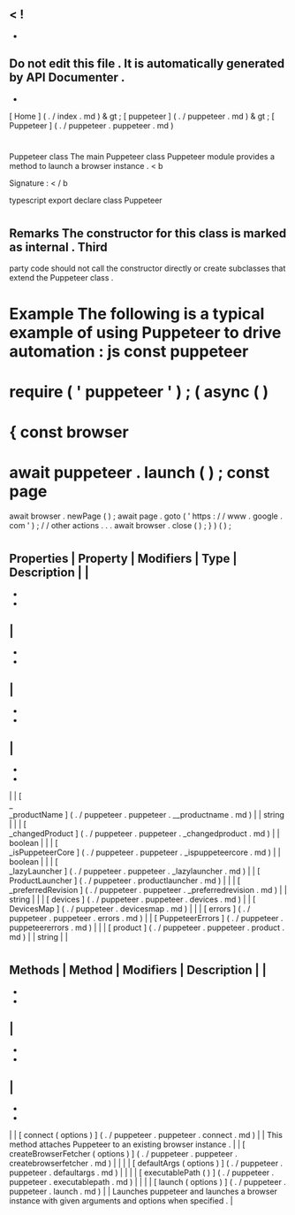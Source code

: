<
!
-
-
Do
not
edit
this
file
.
It
is
automatically
generated
by
API
Documenter
.
-
-
>
[
Home
]
(
.
/
index
.
md
)
&
gt
;
[
puppeteer
]
(
.
/
puppeteer
.
md
)
&
gt
;
[
Puppeteer
]
(
.
/
puppeteer
.
puppeteer
.
md
)
#
#
Puppeteer
class
The
main
Puppeteer
class
Puppeteer
module
provides
a
method
to
launch
a
browser
instance
.
<
b
>
Signature
:
<
/
b
>
typescript
export
declare
class
Puppeteer
#
#
Remarks
The
constructor
for
this
class
is
marked
as
internal
.
Third
-
party
code
should
not
call
the
constructor
directly
or
create
subclasses
that
extend
the
Puppeteer
class
.
#
#
Example
The
following
is
a
typical
example
of
using
Puppeteer
to
drive
automation
:
js
const
puppeteer
=
require
(
'
puppeteer
'
)
;
(
async
(
)
=
>
{
const
browser
=
await
puppeteer
.
launch
(
)
;
const
page
=
await
browser
.
newPage
(
)
;
await
page
.
goto
(
'
https
:
/
/
www
.
google
.
com
'
)
;
/
/
other
actions
.
.
.
await
browser
.
close
(
)
;
}
)
(
)
;
#
#
Properties
|
Property
|
Modifiers
|
Type
|
Description
|
|
-
-
-
|
-
-
-
|
-
-
-
|
-
-
-
|
|
[
\
_
\
_productName
]
(
.
/
puppeteer
.
puppeteer
.
__productname
.
md
)
|
|
string
|
|
|
[
\
_changedProduct
]
(
.
/
puppeteer
.
puppeteer
.
_changedproduct
.
md
)
|
|
boolean
|
|
|
[
\
_isPuppeteerCore
]
(
.
/
puppeteer
.
puppeteer
.
_ispuppeteercore
.
md
)
|
|
boolean
|
|
|
[
\
_lazyLauncher
]
(
.
/
puppeteer
.
puppeteer
.
_lazylauncher
.
md
)
|
|
[
ProductLauncher
]
(
.
/
puppeteer
.
productlauncher
.
md
)
|
|
|
[
\
_preferredRevision
]
(
.
/
puppeteer
.
puppeteer
.
_preferredrevision
.
md
)
|
|
string
|
|
|
[
devices
]
(
.
/
puppeteer
.
puppeteer
.
devices
.
md
)
|
|
[
DevicesMap
]
(
.
/
puppeteer
.
devicesmap
.
md
)
|
|
|
[
errors
]
(
.
/
puppeteer
.
puppeteer
.
errors
.
md
)
|
|
[
PuppeteerErrors
]
(
.
/
puppeteer
.
puppeteererrors
.
md
)
|
|
|
[
product
]
(
.
/
puppeteer
.
puppeteer
.
product
.
md
)
|
|
string
|
|
#
#
Methods
|
Method
|
Modifiers
|
Description
|
|
-
-
-
|
-
-
-
|
-
-
-
|
|
[
connect
(
options
)
]
(
.
/
puppeteer
.
puppeteer
.
connect
.
md
)
|
|
This
method
attaches
Puppeteer
to
an
existing
browser
instance
.
|
|
[
createBrowserFetcher
(
options
)
]
(
.
/
puppeteer
.
puppeteer
.
createbrowserfetcher
.
md
)
|
|
|
|
[
defaultArgs
(
options
)
]
(
.
/
puppeteer
.
puppeteer
.
defaultargs
.
md
)
|
|
|
|
[
executablePath
(
)
]
(
.
/
puppeteer
.
puppeteer
.
executablepath
.
md
)
|
|
|
|
[
launch
(
options
)
]
(
.
/
puppeteer
.
puppeteer
.
launch
.
md
)
|
|
Launches
puppeteer
and
launches
a
browser
instance
with
given
arguments
and
options
when
specified
.
|
